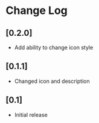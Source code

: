# Change Log

## [0.2.0]

- Add ability to change icon style

## [0.1.1]

- Changed icon and description

## [0.1]

- Initial release
